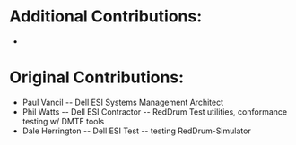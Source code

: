 # Additional Contributions:
*

# Original Contributions:
* Paul Vancil -- Dell ESI Systems Management Architect 
* Phil Watts -- Dell ESI Contractor -- RedDrum Test utilities, conformance testing w/ DMTF tools
* Dale Herrington -- Dell ESI Test -- testing RedDrum-Simulator

